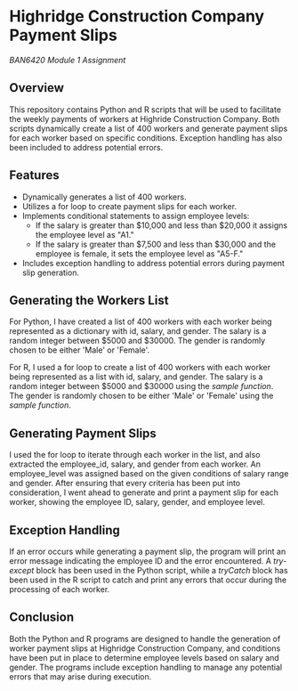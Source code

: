 # Highridge Construction Company Payment Slips
*BAN6420 Module 1 Assignment*

## Overview
This repository contains Python and R scripts that will be used to facilitate the weekly payments of workers at Highride Construction Company. Both scripts dynamically create a list of 400 workers and generate payment slips for each worker based on specific conditions. Exception handling has also been included to address potential errors.

## Features
 * Dynamically generates a list of 400 workers.
 * Utilizes a for loop to create payment slips for each worker.
 * Implements conditional statements to assign employee levels:
     - If the salary is greater than $10,000 and less than $20,000 it assigns the employee level as "A1."
     - If the salary is greater than $7,500 and less than $30,000 and the employee is female, it sets the employee level as "A5-F."
 * Includes exception handling to address potential errors during payment slip generation.

## Generating the Workers List
For Python, I have created a list of 400 workers with each worker being represented as a dictionary with id, salary, and gender. 
The salary is a random integer between $5000 and $30000.
The gender is randomly chosen to be either 'Male' or 'Female'.

For R, I used a for loop to create a list of 400 workers with each worker being represented as a list with id, salary, and gender.
The salary is a random integer between $5000 and $30000 using the *sample function*.
The gender is randomly chosen to be either 'Male' or 'Female' using the *sample function*.

## Generating Payment Slips
I used the for loop to iterate through each worker in the list, and also extracted the employee_id, salary, and gender from each worker.
An employee_level was assigned based on the given conditions of salary range and gender. After ensuring that every criteria has been put into consideration, I went ahead to generate and print a payment slip for each worker, showing the employee ID, salary, gender, and employee level.

## Exception Handling
If an error occurs while generating a payment slip, the program will print an error message indicating the employee ID and the error encountered.
A *try-except* block has been used in the Python script, while a *tryCatch* block has been used in the R script to catch and print any errors that occur during the processing of each worker.

## Conclusion
Both the Python and R programs are designed to handle the generation of worker payment slips at Highridge Construction Company, and conditions have been put in place to determine employee levels based on salary and gender. The programs include exception handling to manage any potential errors that may arise during execution.
